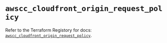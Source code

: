 # `awscc_cloudfront_origin_request_policy`

Refer to the Terraform Registory for docs: [`awscc_cloudfront_origin_request_policy`](https://registry.terraform.io/providers/hashicorp/awscc/0.70.0/docs/resources/cloudfront_origin_request_policy).
